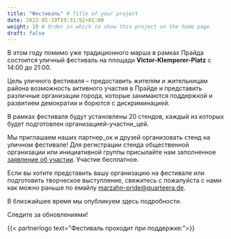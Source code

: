 ```yaml
---
title: "Фестиваль" # Title of your project
date: 2022-05-19T19:31:52+01:00
weight: 10 # Order in which to show this project on the home page
draft: false
---
```


В этом году помимо уже традиционного марша в рамках Прайда состоится уличный фестиваль на площади **Victor-Klemperer-Platz** с 14:00 до 21:00.

Цель уличного фестиваля – предоставить жителям и жительницам района возможность активного участия в Прайде и представить различные организации города, которые занимаются поддержкой и развитием демократии и борются с дискриминацией.

В рамках фестиваля будут установлены 20 стендов, каждый из которых будет подготовлен организацией-участни_цей.

Мы приглашаем наших партнер_ок и друзей организовать стенд на уличном фестивале! Для регистрации стенда общественной организации или инициативной группы присылайте нам заполненное [заявление об участии](/Straßenfest_Anmeldung.pdf). Участие бесплатное. 

Если вы хотите представить вашу организацию на фестивале или подготовить творческое выступление, свяжитесь с пожалуйста с нами как можно раньше по емайлу [marzahn-pride@quarteera.de](mailto:marzahn-pride@quarteera.de).

В близжайшее время мы опубликуем здесь подробности.

Следите за обновлениями!


{{< partnerlogo text="Фестиваль проходит при поддержке:">}}

